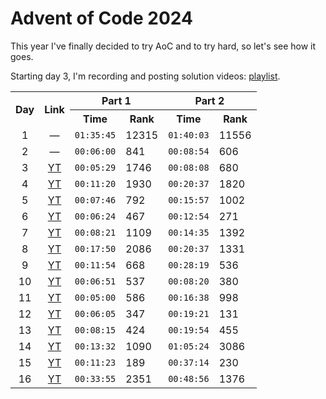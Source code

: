 # Advent of Code 2024
This year I've finally decided to try AoC and to try hard, so let's see how it goes.

Starting day 3, I'm recording and posting solution videos: [playlist](https://www.youtube.com/playlist?list=PLeyexjd1tYAloabABjiTVKz-NUZp3YXGM).

<table>
	<tr>
		<th rowspan="2">Day</th>
		<th rowspan="2">Link</th>
		<th colspan="2">Part 1</th>
		<th colspan="2">Part 2</th>
	</tr>
	<tr>
		<th>Time</th>
		<th>Rank</th>
		<th>Time</th>
		<th>Rank</th>
	</tr>
	<tr>
		<td align="center">1</td>
		<td align="center">—</td>
		<td><code>01:35:45</code></td>
		<td>12315</td>
		<td><code>01:40:03</code></td>
		<td>11556</td>
	</tr>
	<tr>
		<td align="center">2</td>
		<td align="center">—</td>
		<td><code>00:06:00</code></td>
		<td>841</td>
		<td><code>00:08:54</code></td>
		<td>606</td>
	</tr>
	<tr>
		<td align="center">3</td>
		<td align="center"><a href="https://youtu.be/r_WaGreKS74">YT</a></td>
		<td><code>00:05:29</code></td>
		<td>1746</td>
		<td><code>00:08:08</code></td>
		<td>680</td>
	</tr>
	<tr>
		<td align="center">4</td>
		<td align="center"><a href="https://youtu.be/ZabRHzsTteY">YT</a></td>
		<td><code>00:11:20</code></td>
		<td>1930</td>
		<td><code>00:20:37</code></td>
		<td>1820</td>
	</tr>
	<tr>
		<td align="center">5</td>
		<td align="center"><a href="https://youtu.be/f0W65KL4KAk">YT</a></td>
		<td><code>00:07:46</code></td>
		<td>792</td>
		<td><code>00:15:57</code></td>
		<td>1002</td>
	</tr>
	<tr>
		<td align="center">6</td>
		<td align="center"><a href="https://youtu.be/yXRv6uKSFw0">YT</a></td>
		<td><code>00:06:24</code></td>
		<td>467</td>
		<td><code>00:12:54</code></td>
		<td>271</td>
	</tr>
	<tr>
		<td align="center">7</td>
		<td align="center"><a href="https://youtu.be/d9NnWnueooY">YT</a></td>
		<td><code>00:08:21</code></td>
		<td>1109</td>
		<td><code>00:14:35</code></td>
		<td>1392</td>
	</tr>
	<tr>
		<td align="center">8</td>
		<td align="center"><a href="https://youtu.be/1KF_Pv1L1AQ">YT</a></td>
		<td><code>00:17:50</code></td>
		<td>2086</td>
		<td><code>00:20:37</code></td>
		<td>1331</td>
	</tr>
	<tr>
		<td align="center">9</td>
		<td align="center"><a href="https://youtu.be/gjoee0Sqtzo">YT</a></td>
		<td><code>00:11:54</code></td>
		<td>668</td>
		<td><code>00:28:19</code></td>
		<td>536</td>
	</tr>
	<tr>
		<td align="center">10</td>
		<td align="center"><a href="https://youtu.be/LzwD-kC5HV4">YT</a></td>
		<td><code>00:06:51</code></td>
		<td>537</td>
		<td><code>00:08:20</code></td>
		<td>380</td>
	</tr>
	<tr>
		<td align="center">11</td>
		<td align="center"><a href="https://youtu.be/0iiQWX04K7Q">YT</a></td>
		<td><code>00:05:00</code></td>
		<td>586</td>
		<td><code>00:16:38</code></td>
		<td>998</td>
	</tr>
	<tr>
		<td align="center">12</td>
		<td align="center"><a href="https://youtu.be/HaEpG0dsVaE">YT</a></td>
		<td><code>00:06:05</code></td>
		<td>347</td>
		<td><code>00:19:21</code></td>
		<td>131</td>
	</tr>
	<tr>
		<td align="center">13</td>
		<td align="center"><a href="https://youtu.be/PfSJ7MHK_go">YT</a></td>
		<td><code>00:08:15</code></td>
		<td>424</td>
		<td><code>00:19:54</code></td>
		<td>455</td>
	</tr>
	<tr>
		<td align="center">14</td>
		<td align="center"><a href="https://youtu.be/PbJSqtIlYzY">YT</a></td>
		<td><code>00:13:32</code></td>
		<td>1090</td>
		<td><code>01:05:24</code></td>
		<td>3086</td>
	</tr>
	<tr>
		<td align="center">15</td>
		<td align="center"><a href="https://youtu.be/e_Ut_yPbGLg">YT</a></td>
		<td><code>00:11:23</code></td>
		<td>189</td>
		<td><code>00:37:14</code></td>
		<td>230</td>
	</tr>
	<tr>
		<td align="center">16</td>
		<td align="center"><a href="https://youtu.be/92WeMhzUJXM">YT</a></td>
		<td><code>00:33:55</code></td>
		<td>2351</td>
		<td><code>00:48:56</code></td>
		<td>1376</td>
	</tr>
</table>
